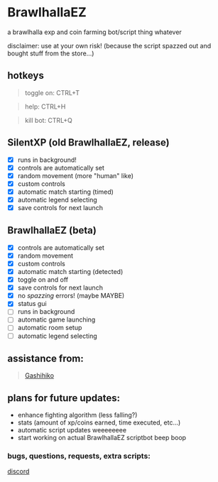 # BrawlhallaEZ
a brawlhalla exp and coin farming bot/script thing whatever

disclaimer: use at your own risk! (because the script spazzed out and bought stuff from the store...)

## **hotkeys**
>toggle on: CTRL+T

>help: CTRL+H

>kill bot: CTRL+Q

## **SilentXP** (old BrawlhallaEZ, release)
- [x] runs in background!
- [x] controls are automatically set
- [x] random movement (more "human" like)
- [x] custom controls
- [x] automatic match starting (timed)
- [x] automatic legend selecting
- [x] save controls for next launch

## **BrawlhallaEZ** (beta)
- [x] controls are automatically set
- [x] random movement
- [x] custom controls
- [x] automatic match starting (detected)
- [x] toggle on and off
- [x] save controls for next launch
- [x] no *spazzing* errors! (maybe MAYBE)
- [x] status gui
- [ ] runs in background
- [ ] automatic game launching
- [ ] automatic room setup
- [ ] automatic legend selecting

## **assistance from:**
> [Gashihiko](https://github.com/gashihiko)

## **plans for future updates:**
- enhance fighting algorithm (less falling?)
- stats (amount of xp/coins earned, time executed, etc...)
- automatic script updates weeeeeeee
- start working on actual BrawlhallaEZ scriptbot beep boop

### bugs, questions, requests, extra scripts:
[discord](https://discord.gg/2uj73mK)
